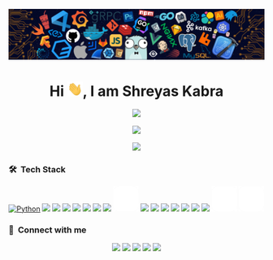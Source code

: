 <p align="center"><img src="https://raw.githubusercontent.com/KevinPatel04/KevinPatel04/master/header.png"></p>

<h1 align="center">Hi <img src="https://raw.githubusercontent.com/KevinPatel04/KevinPatel04/master/Hi.gif" width="30px">, I am Shreyas Kabra </h1>

<p align="center"><img src="https://github-readme-stats.vercel.app/api/top-langs/?username=shreyas21563&layout=compact&hide=TSQL&theme=chartreuse-dark"></p>
<p align="center" ><img src="https://github-readme-stats.vercel.app/api?username=shreyas21563&count_private=true&show_icons=true&&theme=chartreuse-dark&include_all_commits=true" width="400"></p> 
<p align="center" ><img src="https://github-readme-streak-stats.herokuapp.com?user=shreyas21563&theme=chartreuse-dark"></p>

### 🛠 &nbsp;Tech Stack
<a href="#"><img src="https://github.com/onemarc/tech-icons/blob/main/icons/python-light.svg" width="50" alt="Python"></a>
<a href="#"><img src="https://github.com/onemarc/tech-icons/blob/main/icons/c-light.svg" width="50"></a>
<a href="#"><img src="https://github.com/onemarc/tech-icons/blob/main/icons/cpp-light.svg" width="50"></a>
<a href="#"><img src="https://github.com/onemarc/tech-icons/blob/main/icons/java-light.svg" width="50"></a>
<a href="#"><img src="https://github.com/onemarc/tech-icons/blob/main/icons/git.svg" width="50"></a>
<a href="#"><img src="https://github.com/onemarc/tech-icons/blob/main/icons/github-dark.svg" width="50"></a>
<a href="#"><img src="https://github.com/onemarc/tech-icons/blob/main/icons/vscode-light.svg" width="50"></a>
<a href="#"><img src="https://github.com/onemarc/tech-icons/blob/main/icons/googlecolaboratory-light.svg" width="50"></a>
<a href="#"><img src="https://github.com/onemarc/tech-icons/blob/main/icons/kaggle-light.svg" width="50"></a>
<a href="#"><img src="https://github.com/onemarc/tech-icons/blob/main/icons/pytorch-light.svg" width="50"></a>
<a href="#"><img src="https://github.com/onemarc/tech-icons/blob/main/icons/pandas-light.svg" width="50"></a>
<a href="#"><img src="https://github.com/onemarc/tech-icons/blob/main/icons/numpy-light.svg" width="50"></a>
<a href="#"><img src="https://github.com/onemarc/tech-icons/blob/main/icons/matplotlib-light.svg" width="50"></a>
<a href="#"><img src="https://github.com/onemarc/tech-icons/blob/main/icons/seaborn-light.svg" width="50"></a>
<a href="#"><img src="https://github.com/onemarc/tech-icons/blob/main/icons/intellijidea-light.svg" width="50"></a>
<a href="#"><img src="https://github.com/onemarc/tech-icons/blob/main/icons/streamlit-light.svg" width="50"></a>
<a href="#"><img src="https://github.com/onemarc/tech-icons/blob/main/icons/huggingface-light.svg" width="50"></a>
<a href="#"><img src="https://github.com/onemarc/tech-icons/blob/main/icons/langchain-light.svg" width="50"></a>

### :link: &nbsp;Connect with me

<p align="center">
<a href="https://www.linkedin.com/in/shreyas-kabra-144b51230/"><img src="https://img.shields.io/badge/LinkedIn-0077B5?style=for-the-badge&logo=linkedin&logoColor=white"/></a>
<a href="https://www.instagram.com/shre_yas04/"><img src="https://img.shields.io/badge/Instagram-E4405F?style=for-the-badge&logo=instagram&logoColor=white"/></a>
<a href="https://codeforces.com/profile/Shreyas3134"><img src="https://img.shields.io/badge/Codeforces-445f9d?style=for-the-badge&logo=Codeforces&logoColor=white"/></a>
<a href="https://leetcode.com/u/shreyas21563/"><img src="https://img.shields.io/badge/-LeetCode-FFA116?style=for-the-badge&logo=LeetCode&logoColor=black"/></a>  
<a href="https://www.kaggle.com/shreyaskabra"><img src="https://img.shields.io/badge/Kaggle-20BEFF?style=for-the-badge&logo=Kaggle&logoColor=white"/></a>
</p>
